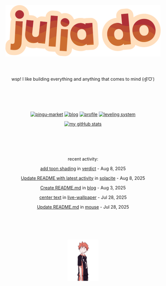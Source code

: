 <div align="center">
<img src="images/redYellowName_lightBeige.png" width="500">

<br></br>

<p>wsp! I like building everything and anything that comes to mind (ദ്ദി˙ᗜ˙)</p>

<br></br><br></br>

<!-- repo cards!! -->
[![pingu-market](https://github-readme-stats.vercel.app/api/pin/?username=solacite&repo=pingu-market&theme=slateorange&hide_border=true&description_lines_count=2)](https://github.com/anuraghazra/github-readme-stats)
[![blog](https://github-readme-stats.vercel.app/api/pin/?username=solacite&repo=blog&theme=slateorange&hide_border=true&description_lines_count=2)](https://github.com/anuraghazra/github-readme-stats)
[![profile](https://github-readme-stats.vercel.app/api/pin/?username=solacite&repo=profile&theme=slateorange&hide_border=true&description_lines_count=2)](https://github.com/anuraghazra/github-readme-stats)
[![leveling system](https://github-readme-stats.vercel.app/api/pin/?username=solacite&repo=TextBased_LevelingSystem&theme=slateorange&hide_border=true&description_lines_count=2)](https://github.com/anuraghazra/github-readme-stats)

[![my gitHub stats](https://github-readme-stats.vercel.app/api?username=solacite&theme=slateorange&hide_border=true&bg_color=00000000&hide=prs)](https://github.com/anuraghazra/github-readme-stats)

<br></br><br></br>

<!-- RECENT_ACTIVITY_START -->
recent activity:

[add toon shading](https://github.com/solacite/verdict/commit/eecaf8a0391e630d367c080e81aab5ddd9dd5f55) in [verdict](https://github.com/solacite/verdict) - Aug 8, 2025

[Update README with latest activity](https://github.com/solacite/solacite/commit/3168879daaff86fb9a74245558070ad012f14129) in [solacite](https://github.com/solacite/solacite) - Aug 8, 2025

[Create README.md](https://github.com/solacite/blog/commit/570aca2907f60254767c637abca201c142c51da1) in [blog](https://github.com/solacite/blog) - Aug 3, 2025

[center text](https://github.com/solacite/live-wallpaper/commit/17f4ce2ec2e62e8267191a94fbad1a24dd0e734a) in [live-wallpaper](https://github.com/solacite/live-wallpaper) - Jul 28, 2025

[Update README.md](https://github.com/solacite/mouse/commit/0d4c6aaa89b22e7a83f0bf702422712dfa13b411) in [mouse](https://github.com/solacite/mouse) - Jul 28, 2025


<!-- RECENT_ACTIVITY_END -->

</div>

<br></br><br></br>

<div align="center">
    <img src="images/hinata.gif" width="100">
</div>